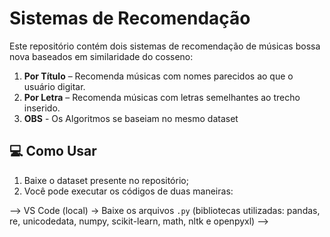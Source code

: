 # Sistemas de Recomendação

Este repositório contém dois sistemas de recomendação de músicas bossa nova baseados em similaridade do cosseno:

1. **Por Título** – Recomenda músicas com nomes parecidos ao que o usuário digitar.
2. **Por Letra** – Recomenda músicas com letras semelhantes ao trecho inserido.
3. **OBS** - Os Algoritmos se baseiam no mesmo dataset
   
## 💻 Como Usar

1. Baixe o dataset presente no repositório;
2. Você pode executar os códigos de duas maneiras:

--> VS Code (local) -> Baixe os arquivos `.py` (bibliotecas utilizadas: pandas, re, unicodedata, numpy, scikit-learn, math, nltk e openpyxl)
--> 




